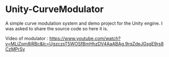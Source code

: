 # Unity-CurveModulator
A simple curve modulation system and demo project for the Unity engine. I was asked to share the source code so here it is. 

Video of modulator : https://www.youtube.com/watch?v=MLiZqm8iRBc&lc=UgzczsT5WOSfBmHhzDV4AaABAg.9rqZdeJGsgE9rs8CzMPrSy 
